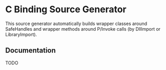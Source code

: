 # C Binding Source Generator

This source generator automatically builds wrapper classes around SafeHandles
and wrapper methods around P/Invoke calls (by DllImport or LibraryImport).

## Documentation

TODO
